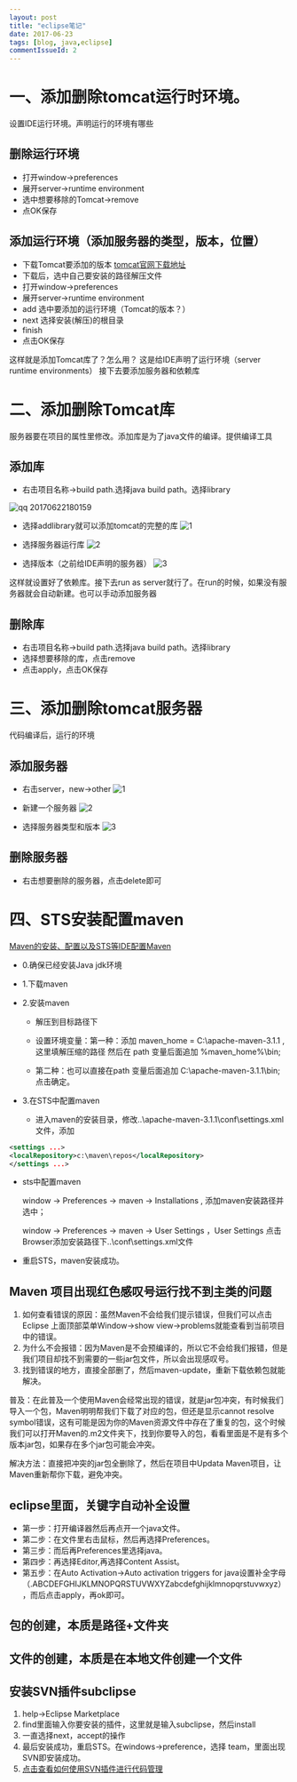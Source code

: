 ```yaml
---
layout: post
title: "eclipse笔记"
date: 2017-06-23
tags: [blog, java,eclipse]
commentIssueId: 2
---
```



# 一、添加删除tomcat运行时环境。
设置IDE运行环境。声明运行的环境有哪些

## 删除运行环境

* 打开window->preferences
* 展开server->runtime environment
* 选中想要移除的Tomcat->remove
* 点OK保存

## 添加运行环境（添加服务器的类型，版本，位置）

* 下载Tomcat要添加的版本 [tomcat官网下载地址](http://tomcat.apache.org/)
* 下载后，选中自己要安装的路径解压文件
* 打开window->preferences
* 展开server->runtime environment
* add 选中要添加的运行环境（Tomcat的版本？）
* next 选择安装(解压)的根目录
* finish
* 点击OK保存

这样就是添加Tomcat库了？怎么用？
这是给IDE声明了运行环境（server runtime environments）
接下去要添加服务器和依赖库

# 二、添加删除Tomcat库
服务器要在项目的属性里修改。添加库是为了java文件的编译。提供编译工具

## 添加库

* 右击项目名称->build path.选择java build path。选择library

![qq 20170622180159](https://user-images.githubusercontent.com/20008525/27428578-132510c0-5775-11e7-841f-f6eb2265a40d.png)

* 选择addlibrary就可以添加tomcat的完整的库
  ![1](https://user-images.githubusercontent.com/20008525/27762279-a4ed5f48-5ea1-11e7-91f5-5ad0c662842f.png)

* 选择服务器运行库
  ![2](https://user-images.githubusercontent.com/20008525/27762283-c1722112-5ea1-11e7-8ff7-e704eb14cd4f.png)

* 选择版本（之前给IDE声明的服务器）
  ![3](https://user-images.githubusercontent.com/20008525/27762284-cbb032cc-5ea1-11e7-83b0-9aa5db881e94.png)

这样就设置好了依赖库。接下去run as server就行了。在run的时候，如果没有服务器就会自动新建。也可以手动添加服务器

## 删除库

* 右击项目名称->build path.选择java build path。选择library
* 选择想要移除的库，点击remove
* 点击apply，点击OK保存
# 三、添加删除tomcat服务器
代码编译后，运行的环境
## 添加服务器
* 右击server，new->other
  ![1](https://user-images.githubusercontent.com/20008525/27762836-ea43ba60-5eab-11e7-9a12-09a490b15613.png)

* 新建一个服务器
  ![2](https://user-images.githubusercontent.com/20008525/27762912-cfbd2b58-5eac-11e7-907e-566d3eb38f7b.png) 

* 选择服务器类型和版本
  ![3](https://user-images.githubusercontent.com/20008525/27762917-e032f4b8-5eac-11e7-82c7-8bbbaa6af283.png)

## 删除服务器

* 右击想要删除的服务器，点击delete即可

# 四、STS安装配置maven

[Maven的安装、配置以及STS等IDE配置Maven](http://blog.csdn.net/eapink/article/details/17915585)


* 0.确保已经安装Java jdk环境
* 1.下载maven
* 2.安装maven

    * 解压到目标路径下
    * 设置环境变量：第一种：添加 maven_home = C:\apache-maven-3.1.1  ,这里填解压缩的路径
      然后在 path 变量后面追加 %maven_home%\bin;

    * 第二种：也可以直接在path 变量后面追加 C:\apache-maven-3.1.1\bin;
      点击确定。

* 3.在STS中配置maven 

    * 进入maven的安装目录，修改..\apache-maven-3.1.1\conf\settings.xml文件，添加
```xml
<settings ...>
<localRepository>c:\maven\repos</localRepository>
</settings ...>
```

 * sts中配置maven

    window -> Preferences -> maven -> Installations , 添加maven安装路径并选中；

     window -> Preferences -> maven -> User Settings ，User Settings 点击Browser添加安装路径下..\conf\settings.xml文件
 * 重启STS，maven安装成功。

## Maven 项目出现红色感叹号运行找不到主类的问题

1. 如何查看错误的原因：虽然Maven不会给我们提示错误，但我们可以点击Eclipse 上面顶部菜单Window->show view->problems就能查看到当前项目中的错误。
2. 为什么不会报错：因为Maven是不会预编译的，所以它不会给我们报错，但是我们项目却找不到需要的一些jar包文件，所以会出现感叹号。
3. 找到错误的地方，直接全部删了，然后maven-update，重新下载依赖包就能解决。

 普及：在此普及一个使用Maven会经常出现的错误，就是jar包冲突，有时候我们导入一个包，Maven明明帮我们下载了对应的包，但还是显示cannot resolve symbol错误，这有可能是因为你的Maven资源文件中存在了重复的包，这个时候我们可以打开Maven的.m2文件夹下，找到你要导入的包，看看里面是不是有多个版本jar包，如果存在多个jar包可能会冲突。

解决方法：直接把冲突的jar包全删除了，然后在项目中Updata Maven项目，让Maven重新帮你下载，避免冲突。




## eclipse里面，关键字自动补全设置

* 第一步：打开编译器然后再点开一个java文件。
* 第二步：在文件里右击鼠标，然后再选择Preferences。
* 第三步：而后再Preferences里选择java。
* 第四步：再选择Editor,再选择Content Assist。
* 第五步：在Auto Activation->Auto activation triggers for java设置补全字母（.ABCDEFGHIJKLMNOPQRSTUVWXYZabcdefghijklmnopqrstuvwxyz），而后点击apply，再ok即可。


## 包的创建，本质是路径+文件夹

## 文件的创建，本质是在本地文件创建一个文件

## 安装SVN插件subclipse

1. help->Eclipse Marketplace
2. find里面输入你要安装的插件，这里就是输入subclipse，然后install
3. 一直选择next，accept的操作
4. 最后安装成功，重启STS。在windows->preference，选择 team，里面出现SVN即安装成功。
5. [点击查看如何使用SVN插件进行代码管理](http://www.cnblogs.com/duanxz/p/3334660.html)